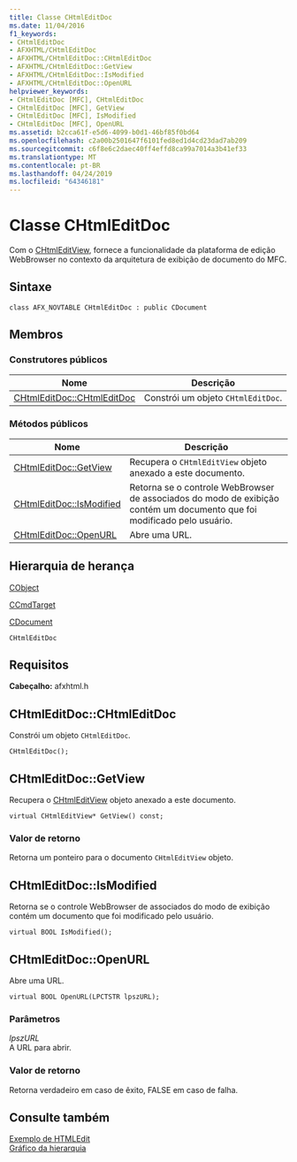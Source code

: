 ```yaml
---
title: Classe CHtmlEditDoc
ms.date: 11/04/2016
f1_keywords:
- CHtmlEditDoc
- AFXHTML/CHtmlEditDoc
- AFXHTML/CHtmlEditDoc::CHtmlEditDoc
- AFXHTML/CHtmlEditDoc::GetView
- AFXHTML/CHtmlEditDoc::IsModified
- AFXHTML/CHtmlEditDoc::OpenURL
helpviewer_keywords:
- CHtmlEditDoc [MFC], CHtmlEditDoc
- CHtmlEditDoc [MFC], GetView
- CHtmlEditDoc [MFC], IsModified
- CHtmlEditDoc [MFC], OpenURL
ms.assetid: b2cca61f-e5d6-4099-b0d1-46bf85f0bd64
ms.openlocfilehash: c2a00b2501647f6101fed8ed1d4cd23dad7ab209
ms.sourcegitcommit: c6f8e6c2daec40ff4effd8ca99a7014a3b41ef33
ms.translationtype: MT
ms.contentlocale: pt-BR
ms.lasthandoff: 04/24/2019
ms.locfileid: "64346181"
---
```

# <a name="chtmleditdoc-class"></a>Classe CHtmlEditDoc

Com o [CHtmlEditView](../../mfc/reference/chtmleditview-class.md), fornece a funcionalidade da plataforma de edição WebBrowser no contexto da arquitetura de exibição de documento do MFC.

## <a name="syntax"></a>Sintaxe

```
class AFX_NOVTABLE CHtmlEditDoc : public CDocument
```

## <a name="members"></a>Membros

### <a name="public-constructors"></a>Construtores públicos

|Nome|Descrição|
|----------|-----------------|
|[CHtmlEditDoc::CHtmlEditDoc](#chtmleditdoc)|Constrói um objeto `CHtmlEditDoc`.|

### <a name="public-methods"></a>Métodos públicos

|Nome|Descrição|
|----------|-----------------|
|[CHtmlEditDoc::GetView](#getview)|Recupera o `CHtmlEditView` objeto anexado a este documento.|
|[CHtmlEditDoc::IsModified](#ismodified)|Retorna se o controle WebBrowser de associados do modo de exibição contém um documento que foi modificado pelo usuário.|
|[CHtmlEditDoc::OpenURL](#openurl)|Abre uma URL.|

## <a name="inheritance-hierarchy"></a>Hierarquia de herança

[CObject](../../mfc/reference/cobject-class.md)

[CCmdTarget](../../mfc/reference/ccmdtarget-class.md)

[CDocument](../../mfc/reference/cdocument-class.md)

`CHtmlEditDoc`

## <a name="requirements"></a>Requisitos

**Cabeçalho:** afxhtml.h

##  <a name="chtmleditdoc"></a>  CHtmlEditDoc::CHtmlEditDoc

Constrói um objeto `CHtmlEditDoc`.

```
CHtmlEditDoc();
```

##  <a name="getview"></a>  CHtmlEditDoc::GetView

Recupera o [CHtmlEditView](../../mfc/reference/chtmleditview-class.md) objeto anexado a este documento.

```
virtual CHtmlEditView* GetView() const;
```

### <a name="return-value"></a>Valor de retorno

Retorna um ponteiro para o documento `CHtmlEditView` objeto.

##  <a name="ismodified"></a>  CHtmlEditDoc::IsModified

Retorna se o controle WebBrowser de associados do modo de exibição contém um documento que foi modificado pelo usuário.

```
virtual BOOL IsModified();
```

##  <a name="openurl"></a>  CHtmlEditDoc::OpenURL

Abre uma URL.

```
virtual BOOL OpenURL(LPCTSTR lpszURL);
```

### <a name="parameters"></a>Parâmetros

*lpszURL*<br/>
A URL para abrir.

### <a name="return-value"></a>Valor de retorno

Retorna verdadeiro em caso de êxito, FALSE em caso de falha.

## <a name="see-also"></a>Consulte também

[Exemplo de HTMLEdit](../../overview/visual-cpp-samples.md)<br/>
[Gráfico da hierarquia](../../mfc/hierarchy-chart.md)
